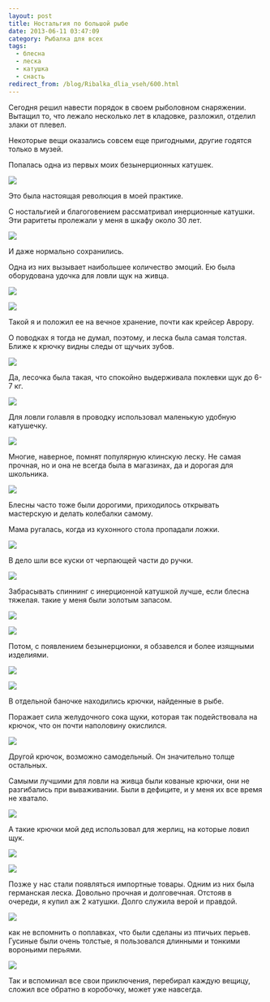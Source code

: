 ```yaml
---
layout: post
title: Ностальгия по большой рыбе
date: 2013-06-11 03:47:09
category: Рыбалка для всех
tags:
  - блесна
  - леска
  - катушка
  - снасть
redirect_from: /blog/Ribalka_dlia_vseh/600.html
---
```

Сегодня решил навести порядок в своем рыболовном снаряжении. Вытащил то,
что лежало несколько лет в кладовке, разложил, отделил злаки от плевел. 

Некоторые вещи оказались совсем еще пригодными, другие годятся только в
музей.

Попалась одна из первых моих безынерционных катушек.

![](/uploads/images/00/00/01/2013/06/11/e9e882.jpg)

Это была настоящая революция в моей практике.

С ностальгией и благоговением рассматривал инерционные катушки. Эти
раритеты пролежали у меня в шкафу около 30 лет.

![](/uploads/images/00/00/01/2013/06/11/7c1d89.jpg)

И даже нормально сохранились.

Одна из них вызывает наибольшее количество эмоций. Ею была оборудована
удочка для ловли щук на живца.

![](/uploads/images/00/00/01/2013/06/11/4ac249.jpg)

![](/uploads/images/00/00/01/2013/06/11/b03719.jpg)

Такой я и положил ее на вечное хранение, почти как крейсер Аврору.

О поводках я тогда не думал, поэтому, и леска была самая толстая. Ближе
к крючку видны следы от щучьих зубов.

![](/uploads/images/00/00/01/2013/06/11/388528.jpg)

Да, лесочка была такая, что спокойно выдерживала поклевки щук до 6-7 кг.

![](/uploads/images/00/00/01/2013/06/11/d7bf7c.jpg)

Для ловли голавля в проводку использовал маленькую удобную катушечку.

![](/uploads/images/00/00/01/2013/06/11/321497.jpg)

Многие, наверное, помнят популярную клинскую леску. Не самая прочная, но
и она не всегда была в магазинах, да и дорогая для школьника.

![](/uploads/images/00/00/01/2013/06/11/0ff0a5.jpg)

Блесны часто тоже были дорогими, приходилось открывать мастерскую и
делать колебалки самому.

Мама ругалась, когда из кухонного стола пропадали ложки.

![](/uploads/images/00/00/01/2013/06/11/1cc58c.jpg)

В дело шли все куски от черпающей части до ручки.

![](/uploads/images/00/00/01/2013/06/11/24471c.jpg)

Забрасывать спиннинг с инерционной катушкой лучше, если блесна тяжелая.
такие у меня были золотым запасом.

![](/uploads/images/00/00/01/2013/06/11/83d025.jpg)

![](/uploads/images/00/00/01/2013/06/11/90cc3e.jpg)

Потом, с появлением безынерционки, я обзавелся и более изящными
изделиями.

![](/uploads/images/00/00/01/2013/06/11/4f182a.jpg)

![](/uploads/images/00/00/01/2013/06/11/ef25b1.jpg)

В отдельной баночке находились крючки, найденные в рыбе.

Поражает сила желудочного сока щуки, которая так подействовала на
крючок, что он почти наполовину окислился.

![](/uploads/images/00/00/01/2013/06/11/90c97b.jpg)

Другой крючок, возможно самодельный. Он значительно толще остальных.

Самыми лучшими для ловли на живца были кованые крючки, они не
разгибались при вываживании. Были в дефиците, и у меня их все время не
хватало.

![](/uploads/images/00/00/01/2013/06/11/a7e157.jpg)

А такие крючки мой дед использовал для жерлиц, на которые ловил щук.

![](/uploads/images/00/00/01/2013/06/11/6eddd5.jpg)

![](/uploads/images/00/00/01/2013/06/11/f7b7f6.jpg)

Позже у нас стали появляться импортные товары. Одним из них была
германская леска. Довольно прочная и долговечная. Отстояв в очереди, я
купил аж 2 катушки. Долго служила верой и правдой.

![](/uploads/images/00/00/01/2013/06/11/11e70b.jpg)

как не вспомнить о поплавках, что были сделаны из птичьих перьев.
Гусиные были очень толстые, я пользовался длинными и тонкими вороньими
перьями.

![](/uploads/images/00/00/01/2013/06/11/1c3889.jpg)

Так и вспоминал все свои приключения, перебирал каждую вещицу, сложил
все обратно в коробочку, может уже навсегда.
